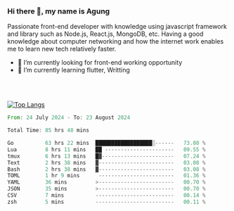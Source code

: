 ### Hi there 👋, my name is Agung
Passionate front-end developer with knowledge using javascript framework and library such as Node.js, React.js, MongoDB, etc. Having a good knowledge about computer networking and how the internet work enables me to learn new tech relatively faster.

<!--
**agungfir98/agungfir98** is a ✨ _special_ ✨ repository because its `README.md` (this file) appears on your GitHub profile.
-->

- 🔭 I’m currently looking for front-end working opportunity
- 🌱 I’m currently learning flutter, Writting
<br/>
<br/>

[![Top Langs](https://github-readme-stats.vercel.app/api/top-langs/?username=agungfir98&langs_count=5)](https://github.com/anuraghazra/github-readme-stats)

<!--START_SECTION:waka-->

```rust
From: 24 July 2024 - To: 23 August 2024

Total Time: 85 hrs 48 mins

Go          63 hrs 22 mins  ██████████████████░------   73.80 %
Lua         8 hrs 11 mins   ██ ----------------------   09.55 %
tmux        6 hrs 13 mins   █▓-----------------------   07.24 %
Text        2 hrs 38 mins   ▓------------------------   03.08 %
Bash        2 hrs 38 mins   ▓------------------------   03.08 %
TOML        1 hr 9 mins      ------------------------   01.36 %
YAML        36 mins         >------------------------   00.70 %
JSON        35 mins         >------------------------   00.70 %
CSV         7 mins          -------------------------   00.14 %
zsh         5 mins          -------------------------   00.11 %
```

<!--END_SECTION:waka-->
